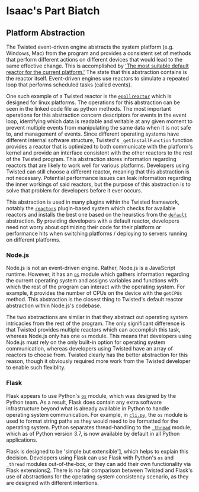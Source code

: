 # Isaac's Part Biatch

## Platform Abstraction

The Twisted event-driven engine abstracts the system platform (e.g. Windows, Mac) from the program and provides a consistent set of methods that perform different actions on different devices that would lead to the same effective change. This is accomplished by ['The most suitable default reactor for the current platform.'](https://github.com/twisted/twisted/blob/trunk/src/twisted/internet/default.py)
The state that this abstraction contains is the reactor itself. Event-driven engines use reactors to simulate a repeated loop that performs scheduled tasks (called events).

One such example of a Twisted reactor is the [`epollreactor`](https://github.com/twisted/twisted/blob/trunk/src/twisted/internet/epollreactor.py) which is designed for linux platforms. The operations for this abstraction can be seen in the linked code file as python methods. The most important operations for this abstraction concern descriptors for events in the event loop, identifying which data is readable and writable at any given moment to prevent multiple events from manipulating the same data when it is not safe to, and management of events. Since different operating systems have different internal software structure, Twisted's `_getInstallFunction` function provides a reactor that is optimized to both communicate with the platform's kernel and provide an interface consistent with the other reactors to the rest of the Twisted program. This abstraction stores information regarding reactors that are likely to work well for various platforms. Developers using Twisted can still choose a different reactor, meaning that this abstraction is not necessary. Potential performance issues can leak information regarding the inner workings of said reactors, but the purpose of this abstraction is to solve that problem for developers before it ever occurs.

This abstraction is used in many plugins within the Twisted framework, notably the [`reactors`](https://github.com/twisted/twisted/blob/trunk/src/twisted/application/reactors.py) plugin-based system which checks for available reactors and installs the best one based on the heurstics from the [`default`](https://github.com/twisted/twisted/blob/trunk/src/twisted/internet/default.py) abstraction. By providing developers with a default reactor, developers need not worry about optimizing their code for their platform or performance hits when switching platforms / deploying to servers running on different platforms.

### Node.js

Node.js is not an event-driven engine. Rather, Node.js is a JavaScript runtime. However, it has an [`os`](https://github.com/nodejs/node/blob/master/src/node_os.cc) module which gathers information regarding the current operating system and assigns variables and functions with which the rest of the program can interact with the operating system. For example, it provides the number of CPUs on the device with the `getCPUs` method. This abstraction is the closest thing to Twisted's default reactor abstraction within Node.js's codebase.

The two abstractions are similar in that they abstract out operating system intricacies from the rest of the program. The only significant difference is that Twisted provides multiple reactors which can accomplish this task, whereas Node.js only has one `os` module. This means that developers using Node.js must rely on the only built-in option for operating system communication, whereas developers using Twisted have an array of reactors to choose from. Twisted clearly has the better abstraction for this reason, though it obviously required more work from the Twisted developer to enable such flexiblity.

### Flask

Flask appears to use Python's [`os`](https://docs.python.org/3/library/os.html) module, which was designed by the Python team. As a result, Flask does contain any extra software infrastructure beyond what is already available in Python to handle operating system communication. For example, in [`cli.py`](https://github.com/pallets/flask/blob/main/src/flask/cli.py), the `os` module is used to format string paths as they would need to be formatted for the operating system. Python separates thread-handling to the [`_thread`](https://docs.python.org/3/library/threading.html) module, which as of Python version 3.7, is now available by default in all Python applications.

Flask is designed to be 'simple but extensible'[1], which helps to explain this decision. Developers using Flask can use Flask with Python's `os` and `_thread` modules out-of-the-box, or they can add their own functionality via Flask extensions[2]. There is no fair comparison between Twisted and Flask's use of abstractions for the operating system consistency scenario, as they are designed with different intentions.

[1]: https://flask.palletsprojects.com/en/2.0.x/
[2]: https://flask.palletsprojects.com/en/2.0.x/extensions/
